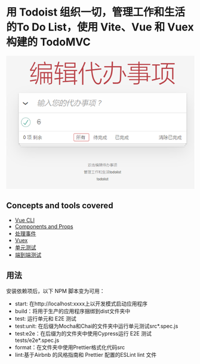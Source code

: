 # 用 Todoist 组织一切，管理工作和生活的To Do List，使用 Vite、Vue 和 Vuex 构建的 TodoMVC

![TodoMVC Vue](./images/screenshot.png "TodoMVC Vue")

## Concepts and tools covered

- [Vue CLI](https://cli.vuejs.org/)
- [Components and Props](https://vuejs.org/v2/guide/components.html#Passing-Data-to-Child-Components-with-Props)
- [处理事件](https://vuejs.org/v2/guide/components.html#Listening-to-Child-Components-Events)
- [Vuex](https://vuex.vuejs.org/)
- [单元测试](https://vue-test-utils.vuejs.org/)
- [端到端测试](https://www.cypress.io/)

## 用法

安装依赖项后，以下 NPM 脚本变为可用：

- start: 在http://localhost:xxxx上以开发模式启动应用程序
- build：将用于生产的应用程序捆绑到dist文件夹中
- test: 运行单元和 E2E 测试
- test:unit: 在后缀为Mocha和Chai的文件夹中运行单元测试src*.spec.js
- test:e2e：在后缀为的文件夹中使用Cypress运行 E2E 测试tests/e2e*.spec.js
- format：在文件夹中使用Prettier格式化代码src
- lint:基于Airbnb 的风格指南和 Prettier 配置的ESLint lint 文件
